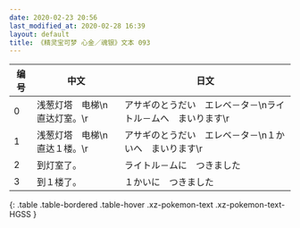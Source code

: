 ```yaml
---
date: 2020-02-23 20:56
last_modified_at: 2020-02-28 16:39
layout: default
title: 《精灵宝可梦 心金／魂银》文本 093
---
```

| 编号 | 中文 | 日文 |
| ---- | ---- | ---- |
| 0 | 浅葱灯塔　电梯\n直达灯室。\r | アサギのとうだい　エレベ－タ－\nライトル－ムへ　まいります\r |
| 1 | 浅葱灯塔　电梯\n直达１楼。\r | アサギのとうだい　エレベ－タ－\n１かいへ　まいります\r |
| 2 | 到灯室了。 | ライトル－ムに　つきました |
| 3 | 到１楼了。 | １かいに　つきました |
{: .table .table-bordered .table-hover .xz-pokemon-text .xz-pokemon-text-HGSS }